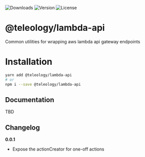 ![Downloads][link-download] ![Version][link-version] ![License][link-license]

# @teleology/lambda-api
Common utilities for wrapping aws lambda api gateway endpoints


# Installation 

```bash
yarn add @teleology/lambda-api
# or
npm i --save @teleology/lambda-api
```

## Documentation
TBD

## Changelog

**0.0.1**
- Expose the actionCreator for one-off actions


[link-download]: https://img.shields.io/npm/dt/@teleology/lambda-api
[link-version]: https://img.shields.io/npm/v/@teleology/lambda-api.svg
[link-license]: https://img.shields.io/npm/l/@teleology/lambda-api.svg

